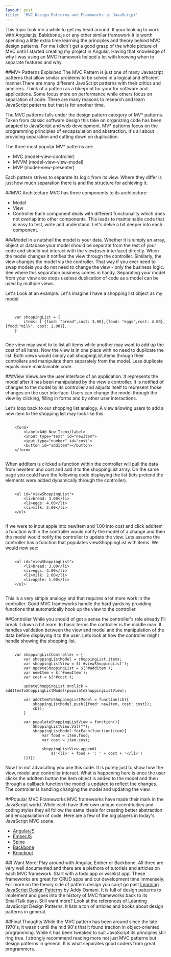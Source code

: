 ```yaml
---
layout: post
title:	'MVC Design Patterns and Frameworks in JavaScript'
---
```


This topic took me a while to get my head around. If your looking to work with Angular.js, Babkbone.js or any other similar framework it is worth spending a little extra time learning the principles and theory behind MVC design patterns. For me I didn't get a good grasp of the whole picture of MVC until I started creating my project in Angular. Having that knowledge of why I was using an MVC framework helped a lot with knowing when to separate features and why.

##MV* Patterns Explained
The MVC Pattern is just one of many Javascript patterns that allow similar problems to be solved in a logical and efficient manner.There are many different JavaScript patterns with their critics and admirers. Think of a pattern as a blueprint for your for software and applications. Some focus more on performance while others focus on separation of code. There are many reasons to research and learn JavaScript patterns but that is for another time.

The MVC patterns falls under the design pattern category of MV* patterns. Taken from classic software design this take on organizing code has been adapted to JavaScript and web development. MV* patterns focus on the programming principles of encapsulation and abstraction. It's all about providing separation and cutting down on duplication.

The three most popular MV* patterns are:
- MVC (model-view-controller)
- MVVM (model-view-view-model)
- MVP (model-view-presenter)

Each pattern strives to separate its logic from its view. Where they differ is just how much separation there is and the structure for achieving it.

##MVC Architecture
MVC has three components to its architecture:
- Model
- View
- Controller
Each component deals with different functionality which does not overlap into other components. This leads to maintainable code that is easy to test, write and understand. Let's delve a bit deeper into each component.

###Model
In a nutshell the model is your data. Whether it is simply an array, object or database your model should be separate from the rest of your code and should not interact with the view(user interface) directly. When the model changes it notifies the view through the controller. Similarly, the view changes the model via the controller. That way if you ever need to swap models you do not need to change the view - only the business logic. See where this separation business comes in handy. Separating your model from your view also stops useless duplication of code as a model can be used by multiple views.

Let's Look at an example. Let's imagine I have a shopping list object as my model

<pre><code>

	var shoppingList = {
		items: [ {food: "bread",cost: 3.00},{food: "eggs",cost: 4.00},{food:"milk", cost: 2.00}];
	}

</code></pre>

One view may want to to list all items while another may want to add up the cost of all items. Now the view is in one place with no need to duplicate the list. Both views would simply call shoppingList.items through their controllers and manipulate them separately from the model. Less duplicate equals more maintainable code.

###View
Views are the user interface of an application. It represents the model after it has been manipulated by the view's controller. It is notified of changes to the model by its controller and adjusts itself to represent those changes on the user interface. Users can change the model through the view by clicking, filling in forms and by other user interactions.

Let's loop back to our shopping list analogy. A view allowing users to add a new item to the shopping list may look like this.

<pre><code>
	&lt;form&gt;
		&lt;label&gt;Add New Item&lt;/label&gt;
		&lt;input type="text" id="newItem"&gt;
		&lt;iput type="number" id="cost"&gt;
		&lt;button id="addItem"&gt;&lt;/button&gt;
	&lt;/form&gt;

</code></pre>
When addItem is clicked a function within the controller will pull the data from newItem and cost and add it to the shoppingList array. On the same page you could have the following code displaying the list (lets pretend the elements were added dynamically through the controller).
<pre><code>
	&lt;ul id="viewShoppingList"&gt;
		&lt;li&gt;bread: 3.00&lt;/li&gt;
		&lt;li&gt;eggs: 4.00&lt;/li&gt;
		&lt;li&gt;milk: 2.00&lt;/li&gt;
	&lt;/ul&gt;

</code></pre>

If we were to input apple into newItem and 1.00 into cost and click addItem a function within the controller would notify the model of a change and then the model would notify the controller to update the view. Lets assume the controller has a function that populates viewShoppingList with items. We would now see:

<pre><code>
	&lt;ul id="viewShoppingList"&gt;
		&lt;li&gt;bread: 3.00&lt;/li&gt;
		&lt;li&gt;eggs: 4.00&lt;/li&gt;
		&lt;li&gt;milk: 2.00&lt;/li&gt;
		&lt;li&gt;apple: 1.00&lt;/li&gt;
	&lt;/ul&gt;

</code></pre>

This is a very simple analogy and that requires a lot more work in the controller. Good MVC frameworks handle the hard yards by providing functions that automatically hook up the view to the controller.

##Controller
While you should of got a sense the controller's role already I'll break it down a bit more. In basic terms the controller is the middle man. It handles validation between the view and model and the manipulation of the data before displaying it to the user. Lets look at how the controller might handle showing the shopping list.

<pre><code>
	var shoppingListController = {
		var shoppingListModel = shoppingList.items;
		var shoppingListView = $('#viewShoppingList');
		var updateShoppingList = $('#addItem');
		var newItem = $('#newItem');
		var cost = $('#cost');

		updateShoppingList.onclick = addItemToShoppingListModel(populateShoppingListView);

		var addItemToShoppingListModel = function(cb){
			shoppingListModel.push({food: newItem, cost: cost});
			cb();
		}

		var populateShoppingListView = function(){
			ShoppingListView.Val("");
			shoppingListModel.forEach(function(item){
				var food = item.food;
				var cost = item.cost;

				shoppingListView.append(
					$('&lt;li&gt;' + food + ': ' + cost + '&lt;/li&gt;')
		)})}}
</code></pre>

Now I'm not advocating you use this code. It is purely just to show how the view, model and controller interact. What is happening here is once the user clicks the addItem button the item object is added to the model and then through a callback function the model is updated to reflect the changes. The controller is handling changing the model and updating the view.

##Popular MVC Frameworks
MVC frameworks have made their mark in the JavaScript world. While each have their own unique eccentricities and coding styles they all follow the same ideals for creating better abstraction and encapsulation of code. Here are a few of the big players in today's JavaScript MVC scene.

* [AngularJS](https://angularjs.org/)
* [EmberJS](http://emberjs.com/)
* [Spine](http://spinejs.com/)
* [Backbone](http://backbonejs.org/)
* [Knockout](http://knockoutjs.com/)

##I Want More!
Play around with Angular, Ember or Backbone. All three are very well documented and there are a plethora of tutorials and articles on each MVC framework. Start with a todo app or wishlist app. These frameworks are great for CRUD apps and cut development time immensely. For more on the theory side of pattern design you can;t go past [Learning JavaScript Design Patterns](http://addyosmani.com/resources/essentialjsdesignpatterns/) by Addy Osmani. It is full of design patterns to implement and goes into the history of MVC frameworks back to its SmallTalk days. Still want more? Look at the references of Learning JavaScript Design Patterns. It lists a ton of articles and books about design patterns in general.

##Final Thoughts
While the MVC pattern has been around since the late 1970's, it wasn't until the mid 90's that it found traction in object-oriented programming. While it has been tweaked to suit JavaScript its principles still ring true. I strongly recommend reading more not just MVC patterns but design patterns in general. It is what separates good coders from great programmers.
